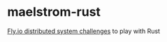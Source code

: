 # maelstrom-rust

[Fly.io distributed system challenges](https://fly.io/dist-sys/1/)  to play with Rust
